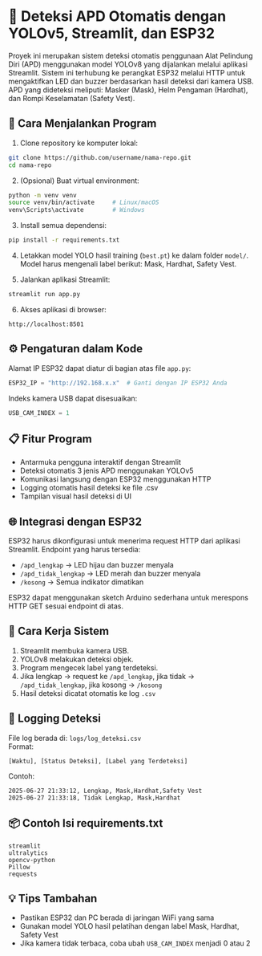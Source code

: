 # 🦺 Deteksi APD Otomatis dengan YOLOv5, Streamlit, dan ESP32

Proyek ini merupakan sistem deteksi otomatis penggunaan Alat Pelindung Diri (APD) menggunakan model YOLOv8 yang dijalankan melalui aplikasi Streamlit. Sistem ini terhubung ke perangkat ESP32 melalui HTTP untuk mengaktifkan LED dan buzzer berdasarkan hasil deteksi dari kamera USB. APD yang dideteksi meliputi: Masker (Mask), Helm Pengaman (Hardhat), dan Rompi Keselamatan (Safety Vest).

## 🚀 Cara Menjalankan Program

1. Clone repository ke komputer lokal:
```bash
git clone https://github.com/username/nama-repo.git
cd nama-repo
```

2. (Opsional) Buat virtual environment:
```bash
python -m venv venv
source venv/bin/activate     # Linux/macOS
venv\Scripts\activate        # Windows
```

3. Install semua dependensi:
```bash
pip install -r requirements.txt
```

4. Letakkan model YOLO hasil training (`best.pt`) ke dalam folder `model/`.
Model harus mengenali label berikut: Mask, Hardhat, Safety Vest.

5. Jalankan aplikasi Streamlit:
```bash
streamlit run app.py
```

6. Akses aplikasi di browser:
```
http://localhost:8501
```

## ⚙️ Pengaturan dalam Kode

Alamat IP ESP32 dapat diatur di bagian atas file `app.py`:
```python
ESP32_IP = "http://192.168.x.x"  # Ganti dengan IP ESP32 Anda
```

Indeks kamera USB dapat disesuaikan:
```python
USB_CAM_INDEX = 1
```

## 📋 Fitur Program

- Antarmuka pengguna interaktif dengan Streamlit
- Deteksi otomatis 3 jenis APD menggunakan YOLOv5
- Komunikasi langsung dengan ESP32 menggunakan HTTP
- Logging otomatis hasil deteksi ke file .csv
- Tampilan visual hasil deteksi di UI

## 🌐 Integrasi dengan ESP32

ESP32 harus dikonfigurasi untuk menerima request HTTP dari aplikasi Streamlit. Endpoint yang harus tersedia:
- `/apd_lengkap` → LED hijau dan buzzer menyala
- `/apd_tidak_lengkap` → LED merah dan buzzer menyala
- `/kosong` → Semua indikator dimatikan

ESP32 dapat menggunakan sketch Arduino sederhana untuk merespons HTTP GET sesuai endpoint di atas.

## 🧠 Cara Kerja Sistem

1. Streamlit membuka kamera USB.
2. YOLOv8 melakukan deteksi objek.
3. Program mengecek label yang terdeteksi.
4. Jika lengkap → request ke `/apd_lengkap`, jika tidak → `/apd_tidak_lengkap`, jika kosong → `/kosong`
5. Hasil deteksi dicatat otomatis ke log `.csv`

## 📁 Logging Deteksi

File log berada di: `logs/log_deteksi.csv`  
Format:
```
[Waktu], [Status Deteksi], [Label yang Terdeteksi]
```

Contoh:
```
2025-06-27 21:33:12, Lengkap, Mask,Hardhat,Safety Vest
2025-06-27 21:33:18, Tidak Lengkap, Mask,Hardhat
```

## 📦 Contoh Isi requirements.txt

```
streamlit
ultralytics
opencv-python
Pillow
requests
```

## 💡 Tips Tambahan

- Pastikan ESP32 dan PC berada di jaringan WiFi yang sama
- Gunakan model YOLO hasil pelatihan dengan label Mask, Hardhat, Safety Vest
- Jika kamera tidak terbaca, coba ubah `USB_CAM_INDEX` menjadi 0 atau 2



